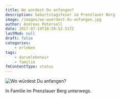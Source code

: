 ```yaml
---
title: Wo würdest Du anfangen?
description: Geburtstagsfeier im Prenzlauer Berg
image: /images/wo-wuerdest-du-anfangen.jpg
author: Andreas Petersell
date: 2017-07-19T18:59:52.517Z
lastMod: null
draft: false
categories:
    - erleben
tags:
    - darumlebenwir
    - familie
fmContentType: status
---
```


![Wo würdest Du anfangen?](/images/wo-wuerdest-du-anfangen.jpg)

In Familie im Prenzlauer Berg unterwegs.
